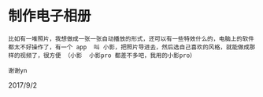 # 制作电子相册

```
比如有一堆照片，我想做成一张一张自动播放的形式，还可以有一些特效什么的，电脑上的软件都太不好操作了，有一个 app  叫 小影，把照片导进去，然后选自己喜欢的风格，就能做成那样的视频了，很方便 （小影  小影pro 都差不多吧，我用的小影pro）

谢谢yn
```


2017/9/2  
